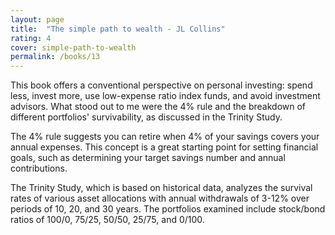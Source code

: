 ```yaml
---
layout: page
title:  "The simple path to wealth - JL Collins"
rating: 4
cover: simple-path-to-wealth
permalink: /books/13
---
```

This book offers a conventional perspective on personal investing: spend less, invest more, use low-expense ratio index funds,
and avoid investment advisors. What stood out to me were the 4% rule and the breakdown of different portfolios' survivability,
as discussed in the Trinity Study.

The 4% rule suggests you can retire when 4% of your savings covers your annual expenses. This concept is a great starting point
for setting financial goals, such as determining your target savings number and annual contributions.

The Trinity Study, which is based on historical data, analyzes the survival rates of various asset allocations with annual
withdrawals of 3-12% over periods of 10, 20, and 30 years. The portfolios examined include stock/bond ratios of 100/0, 75/25, 50/50, 25/75, and 0/100.




